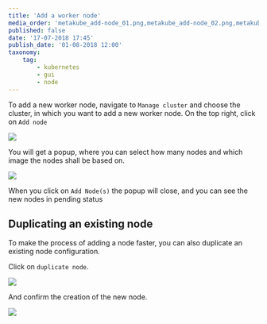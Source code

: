 ```yaml
---
title: 'Add a worker node'
media_order: 'metakube_add-node_01.png,metakube_add-node_02.png,metakube_add-node_03.png,metakube_add-node_04.png'
published: false
date: '17-07-2018 17:45'
publish_date: '01-08-2018 12:00'
taxonomy:
    tag:
        - kubernetes
        - gui
        - node
---
```


To add a new worker node, navigate to `Manage cluster` and choose the cluster, in which you want to add a new worker node. On the top right, click on `Add node`

![](metakube_add-node_01.png)

You will get a popup, where you can select how many nodes and which image the nodes shall be based on.

![](metakube_add-node_02.png)

When you click on `Add Node(s)` the popup will close, and you can see the new nodes in pending status

## Duplicating an existing node

To make the process of adding a node faster, you can also duplicate an existing node configuration.

Click on `duplicate node`.

![](metakube_add-node_03.png)

And confirm the creation of the new node.

![](metakube_add-node_04.png)